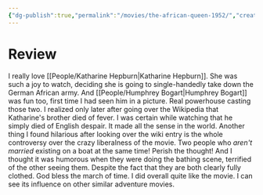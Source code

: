 ```yaml
---
{"dg-publish":true,"permalink":"/movies/the-african-queen-1952/","created":"2024-02-16","updated":"2024-02-26"}
---
```



# Review

I really love [[People/Katharine Hepburn\|Katharine Hepburn]]. She was such a joy to watch, deciding she is going to single-handedly take down the German African army. And [[People/Humphrey Bogart\|Humphrey Bogart]] was fun too, first time I had seen him in a picture. Real powerhouse casting those two. I realized only later after going over the Wikipedia that Katharine's brother died of fever. I was certain while watching that he simply died of English despair. It made all the sense in the world. Another thing I found hilarious after looking over the wiki entry is the whole controversy over the crazy liberalness of the movie. Two people who *aren't married* existing on a boat at the same time! Perish the thought! And I thought it was humorous when they were doing the bathing scene, terrified of the other seeing them. Despite the fact that they are both clearly fully clothed. God bless the march of time. I did overall quite like the movie. I can see its influence on other similar adventure movies.
